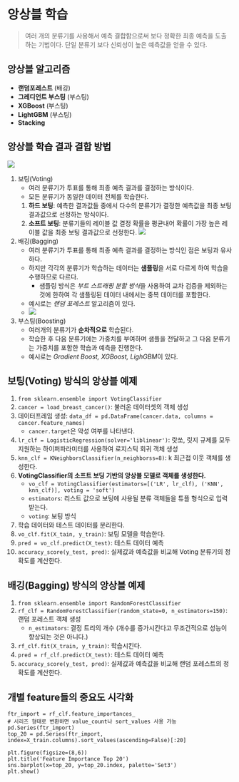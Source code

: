 # 앙상블 학습
> 여러 개의 분류기를 사용해서 예측 결합함으로써 보다 정확한 최종 예측을 도출하는 기법이다.
> 단일 분류기 보다 신뢰성이 높은 예측값을 얻을 수 있다.

## 앙상블 알고리즘

- **랜덤포레스트** (배깅)
- **그레디언트 부스팅** (부스팅)
- **XGBoost** (부스팅)
- **LightGBM** (부스팅)
- **Stacking**

## 앙상블 학습 결과 결합 방법
![](https://blog.kakaocdn.net/dn/QB2vt/btrFNGAxuWZ/DMkTGRlTgzw2sJI5PAHP4k/img.png)
1. 보팅(Voting)
   - 여러 분류기가 투표를 통해 최종 예측 결과를 결정하는 방식이다.
   - 모든 분류기가 동일한 데이터 전체를 학습한다.
   1. **하드 보팅**: 예측한 결과값들 중에서 다수의 분류기가 결정한 예측값을 최종 보팅 결과값으로 선정하는 방식이다.
   2. **소프트 보팅**: 분류기들의 레이블 값 결정 확률을 평균내어 확률이 가장 높은 레이블 값을 최종 보팅 결과값으로 선정한다.
   ![](https://velog.velcdn.com/images/gangjoo/post/951b55aa-ae86-4f8e-a95e-2d7a334ff55c/image.png)
2. 배깅(Bagging)
   - 여러 분류기가 투표를 통해 최종 예측 결과를 결정하는 방식인 점은 보팅과 유사하다.
   - 하지만 각각의 분류기가 학습하는 데이터는 **샘플링**을 서로 다르게 하여 학습을 수행하므로 다르다.
     - 샘플링 방식은 *부트 스트래핑 분할 방식*을 사용하여 교차 검증을 제외하는 것에 한하여 각 샘플링된 데이터 내에서는 중복 데이터를 포함한다.
   - 예시로는 *랜덤 포레스트* 알고리즘이 있다.
   - ![](https://velog.velcdn.com/images/gangjoo/post/f80a7b15-6f39-492e-947a-16ce991469b5/image.png)
3. 부스팅(Boosting)
   - 여러개의 분류기가 **순차적으로** 학습된다.
   - 학습한 후 다음 분류기에는 가중치를 부여하며 샘플을 전달하고 그 다음 분류기는 가중치를 포함한 학습과 예측을 진행한다.
   - 예시로는 *Gradient Boost, XGBoost, LighGBM*이 있다.




## 보팅(Voting) 방식의 앙상블 예제
1. `from sklearn.ensemble import VotingClassifier`
2. `cancer = load_breast_cancer()`: 불러온 데이터셋의 객체 생성
3. 데이터프레임 생성: `data_df = pd.DataFrame(cancer.data, columns = cancer.feature_names)`
   - `cancer.target`은 악성 여부를 나타낸다.
4. `lr_clf = LogisticRegression(solver='liblinear')`: 랏쏘, 릿지 규제를 모두 지원하는 하이퍼파라미터를 사용하여 로지스틱 회귀 객체 생성
5. `knn_clf = KNeighborsClassifier(n_neighborss=8)`: k 최근접 이웃 객체를 생성한다.
6. **VotingClassifier의 소프트 보딩 기반의 앙상블 모델로 객체를 생성한다.**
   - `vo_clf = VotingClassifier(estimators=[('LR', lr_clf), ('KNN', knn_clf)], voting = 'soft')`
   - `estimators`: 리스트 값으로 보팅에 사용될 분류 객체들을 튜플 형식으로 입력 받는다.
   - `voting`: 보팅 방식
7. 학습 데이터와 테스트 데이터를 분리한다.
8. `vo_clf.fit(X_tain, y_train)`: 보팅 모델을 학습한다.
9. `pred = vo_clf.predict(X_test)`: 테스트 데이터 예측
10. `accuracy_score(y_test, pred)`: 실제값과 예측값을 비교해 Voting 분류기의 정확도를 계산한다.


## 배깅(Bagging) 방식의 앙상블 예제
1. `from sklearn.ensemble import RandomForestClassifier`
2. `rf_clf = RandomForestClassifier(random_state=0, n_estimators=150)`: 랜덤 포레스트 객체 생성
   - `n_estimators`: 결정 트리의 개수 (개수를 증가시킨다고 무조건적으로 성능이 향상되는 것은 아니다.)
3. `rf_clf.fit(X_train, y_train)`: 학습시킨다.
4. `pred = rf_clf.predict(X_test)`: 테스트 데이터 예측
5. `accuracy_score(y_test, pred)`: 실제값과 예측값을 비교해 랜덤 포레스트의 정확도를 계산한다.


## 개별 feature들의 중요도 시각화
```
ftr_import = rf_clf.feature_importances_
# 시리즈 형태로 변환하면 value_count나 sort_values 사용 가능
pd.Series(ftr_import)
top_20 = pd.Series(ftr_import, index=X_train.columns).sort_values(ascending=False)[:20]

plt.figure(figsize=(8,6))
plt.title('Feature Importance Top 20')
sns.barplot(x=top_20, y=top_20.index, palette='Set3')
plt.show()
```